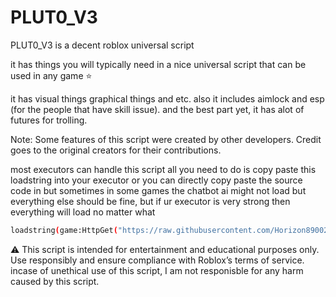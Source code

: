 # PLUT0_V3
PLUT0_V3 is a decent roblox universal script

it has things you will typically need in a nice universal script that can be used in any game ⭐

it has visual things graphical things and etc.
also it includes aimlock and esp (for the people that have skill issue).
and the best part yet, it has alot of futures for trolling.

Note: Some features of this script were created by other developers. Credit goes to the original creators for their contributions.

most executors can handle this script all you need to do is copy paste this loadstring into your executor or you can directly copy paste the source code in 
but sometimes in some games the chatbot ai might not load but everything else should be fine, but if ur executor is very strong then everything will load no matter what
```bash
loadstring(game:HttpGet("https://raw.githubusercontent.com/Horizon89002/PLUT0_V3/refs/heads/main/PLUT0%20V3%20(source).lua"))()
```
⚠️ This script is intended for entertainment and educational purposes only. Use responsibly and ensure compliance with Roblox’s terms of service. incase of unethical use of this script, I am not responisble for any harm caused by this script.
